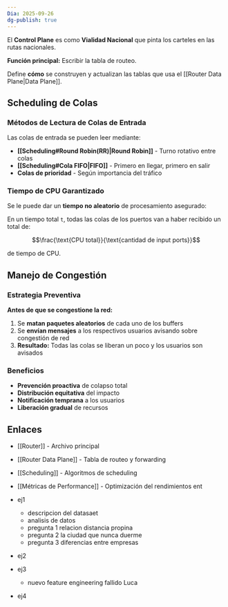```yaml
---
Dia: 2025-09-26
dg-publish: true
---
```

El **Control Plane** es como **Vialidad Nacional** que pinta los carteles en las rutas nacionales.

**Función principal:** Escribir la tabla de routeo.

Define **cómo** se construyen y actualizan las tablas que usa el [[Router Data Plane|Data Plane]].

## Scheduling de Colas

### Métodos de Lectura de Colas de Entrada

Las colas de entrada se pueden leer mediante:

- **[[Scheduling#Round Robin(RR)|Round Robin]]** - Turno rotativo entre colas
- **[[Scheduling#Cola FIFO|FIFO]]** - Primero en llegar, primero en salir
- **Colas de prioridad** - Según importancia del tráfico

### Tiempo de CPU Garantizado

Se le puede dar un **tiempo no aleatorio** de procesamiento asegurado:

En un tiempo total `t`, todas las colas de los puertos van a haber recibido un total de:

$$\frac{\text{CPU total}}{\text{cantidad de input ports}}$$

de tiempo de CPU.

## Manejo de Congestión

### Estrategia Preventiva

**Antes de que se congestione la red:**

1. Se **matan paquetes aleatorios** de cada uno de los buffers
2. Se **envían mensajes** a los respectivos usuarios avisando sobre congestión de red
3. **Resultado:** Todas las colas se liberan un poco y los usuarios son avisados

### Beneficios

- **Prevención proactiva** de colapso total
- **Distribución equitativa** del impacto
- **Notificación temprana** a los usuarios
- **Liberación gradual** de recursos

## Enlaces

- [[Router]] - Archivo principal
- [[Router Data Plane]] - Tabla de routeo y forwarding
- [[Scheduling]] - Algoritmos de scheduling
- [[Métricas de Performance]] - Optimización del rendimientos ent


- ej1
	- descripcion del datasaet
	- analisis de datos
	- pregunta 1 relacion distancia propina
	- pregunta 2 la ciudad que nunca duerme
	- pregunta 3 diferencias entre empresas
- ej2
- ej3
	- nuevo feature engineering fallido Luca
- ej4